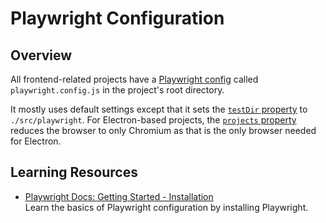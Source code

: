 # Playwright Configuration

## Overview

All frontend-related projects have a [Playwright config](https://playwright.dev/docs/test-configuration) called `playwright.config.js` in the project's root directory.

It mostly uses default settings except that it sets the [`testDir` property](https://playwright.dev/docs/api/class-testconfig#test-config-test-dir) to `./src/playwright`. For Electron-based projects, the [`projects` property](https://playwright.dev/docs/api/class-testconfig#test-config-projects) reduces the browser to only Chromium as that is the only browser needed for Electron.

## Learning Resources

-   [Playwright Docs: Getting Started - Installation](https://playwright.dev/docs/intro)  
    Learn the basics of Playwright configuration by installing Playwright.

